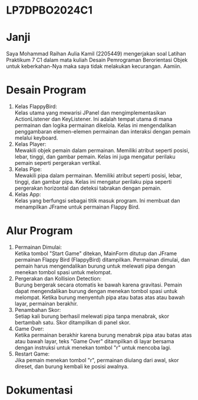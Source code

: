 # LP7DPBO2024C1
# Janji
Saya Mohammad Raihan Aulia Kamil (2205449) mengerjakan soal Latihan Praktikum 7 C1 dalam mata kuliah Desain Pemrograman Berorientasi Objek untuk keberkahan-Nya maka saya tidak melakukan kecurangan. Aamiin.

# Desain Program
1. Kelas FlappyBird:  
   Kelas utama yang mewarisi JPanel dan mengimplementasikan ActionListener dan KeyListener. Ini adalah tempat utama di mana permainan dan logika permainan dikelola. Kelas ini mengendalikan penggambaran elemen-elemen permainan dan interaksi dengan pemain melalui keyboard.
2. Kelas Player:  
   Mewakili objek pemain dalam permainan. Memiliki atribut seperti posisi, lebar, tinggi, dan gambar pemain. Kelas ini juga mengatur perilaku pemain seperti pergerakan vertikal.
3. Kelas Pipe:  
   Mewakili pipa dalam permainan. Memiliki atribut seperti posisi, lebar, tinggi, dan gambar pipa. Kelas ini mengatur perilaku pipa seperti pergerakan horizontal dan deteksi tabrakan dengan pemain.
4. Kelas App:  
   Kelas yang berfungsi sebagai titik masuk program. Ini membuat dan menampilkan JFrame untuk permainan Flappy Bird.

# Alur Program
1. Permainan Dimulai:  
   Ketika tombol "Start Game" ditekan, MainForm ditutup dan JFrame permainan Flappy Bird (FlappyBird) ditampilkan. Permainan dimulai, dan pemain harus mengendalikan burung untuk melewati pipa dengan menekan tombol spasi untuk melompat.
2. Pergerakan dan Kollision Detection:  
   Burung bergerak secara otomatis ke bawah karena gravitasi. Pemain dapat mengendalikan burung dengan menekan tombol spasi untuk melompat. Ketika burung menyentuh pipa atau batas atas atau bawah layar, permainan berakhir.
4. Penambahan Skor:  
   Setiap kali burung berhasil melewati pipa tanpa menabrak, skor bertambah satu. Skor ditampilkan di panel skor.
6. Game Over:  
   Ketika permainan berakhir karena burung menabrak pipa atau batas atas atau bawah layar, teks "Game Over" ditampilkan di layar bersama dengan instruksi untuk menekan tombol "r" untuk mencoba lagi.
8. Restart Game:  
   Jika pemain menekan tombol "r", permainan diulang dari awal, skor direset, dan burung kembali ke posisi awalnya.

# Dokumentasi

